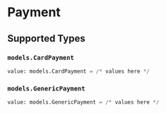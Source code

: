 # Payment


## Supported Types

### `models.CardPayment`

```python
value: models.CardPayment = /* values here */
```

### `models.GenericPayment`

```python
value: models.GenericPayment = /* values here */
```

